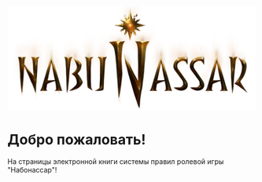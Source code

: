 ![Логотип](./images/logo.png)

# Добро пожаловать!
На страницы электронной книги системы правил ролевой игры "Набонассар"!